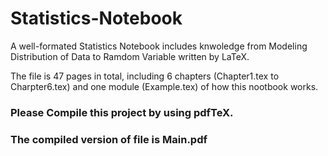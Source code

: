 # Statistics-Notebook

A well-formated Statistics Notebook includes knwoledge from Modeling Distribution of Data to Ramdom Variable written by LaTeX.

The file is 47 pages in total, including 6 chapters (Chapter1.tex to Charpter6.tex) and one module (Example.tex) of how this nootbook works. 

### Please Compile this project by using pdfTeX.
### The compiled version of file is Main.pdf
